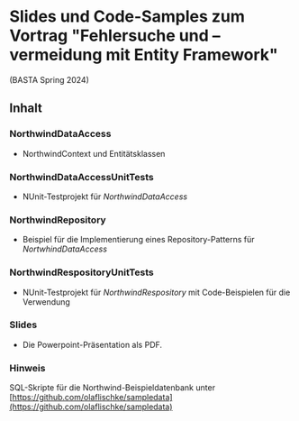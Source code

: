 # Slides und Code-Samples zum Vortrag "Fehlersuche und – vermeidung mit Entity Framework"
(BASTA Spring 2024)
## Inhalt
### NorthwindDataAccess
- NorthwindContext und Entitätsklassen

### NorthwindDataAccessUnitTests
- NUnit-Testprojekt für *NorthwindDataAccess*

### NorthwindRepository
- Beispiel für die Implementierung eines Repository-Patterns für *NortwhindDataAccess*

### NorthwindRespositoryUnitTests
- NUnit-Testprojekt für *NorthwindRespository* mit Code-Beispielen für die Verwendung

### Slides
- Die Powerpoint-Präsentation als PDF.

### Hinweis
SQL-Skripte für die Northwind-Beispieldatenbank unter [https://github.com/olaflischke/sampledata](https://github.com/olaflischke/sampledata)
